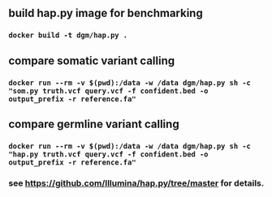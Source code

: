 ## build hap.py image for benchmarking

### `docker build -t dgm/hap.py .`


## compare somatic variant calling 


### `docker run --rm -v $(pwd):/data -w /data dgm/hap.py sh -c "som.py truth.vcf query.vcf -f confident.bed -o output_prefix -r reference.fa"`


## compare germline variant calling 

### `docker run --rm -v $(pwd):/data -w /data dgm/hap.py sh -c "hap.py truth.vcf query.vcf -f confident.bed -o output_prefix -r reference.fa"`


### see https://github.com/Illumina/hap.py/tree/master for details.